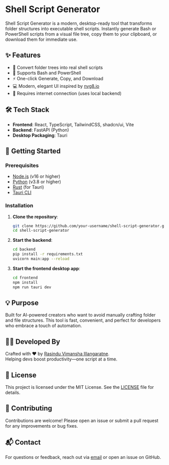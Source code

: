 # Shell Script Generator

Shell Script Generator is a modern, desktop-ready tool that transforms folder structures into executable shell scripts. Instantly generate Bash or PowerShell scripts from a visual file tree, copy them to your clipboard, or download them for immediate use.

## ✨ Features

- 🔧 Convert folder trees into real shell scripts
- 🐧 Supports Bash and PowerShell
- ⚡ One-click Generate, Copy, and Download
- 💻 Modern, elegant UI inspired by [nvg8.io](https://nvg8.io)
- 📡 Requires internet connection (uses local backend)

## 🛠 Tech Stack

- **Frontend**: React, TypeScript, TailwindCSS, shadcn/ui, Vite
- **Backend**: FastAPI (Python)
- **Desktop Packaging**: Tauri

## 🚀 Getting Started

### Prerequisites

- [Node.js](https://nodejs.org/) (v16 or higher)
- [Python](https://www.python.org/) (v3.8 or higher)
- [Rust](https://www.rust-lang.org/) (for Tauri)
- [Tauri CLI](https://tauri.app/v1/guides/getting-started/prerequisites)

### Installation

1. **Clone the repository**:
   ```bash
   git clone https://github.com/your-username/shell-script-generator.git
   cd shell-script-generator
   ```

2. **Start the backend**:
   ```bash
   cd backend
   pip install -r requirements.txt
   uvicorn main:app --reload
   ```

3. **Start the frontend desktop app**:
   ```bash
   cd frontend
   npm install
   npm run tauri dev
   ```

## 💡 Purpose

Built for AI-powered creators who want to avoid manually crafting folder and file structures. This tool is fast, convenient, and perfect for developers who embrace a touch of automation.

## 🧑‍💻 Developed By

Crafted with ❤️ by [Rasindu Vimansha Illangaratne](https://github.com/your-username).  
Helping devs boost productivity—one script at a time.

## 📜 License

This project is licensed under the MIT License. See the [LICENSE](LICENSE) file for details.

## 🤝 Contributing

Contributions are welcome! Please open an issue or submit a pull request for any improvements or bug fixes.

## 📬 Contact

For questions or feedback, reach out via [email](mailto:your.email@example.com) or open an issue on GitHub.